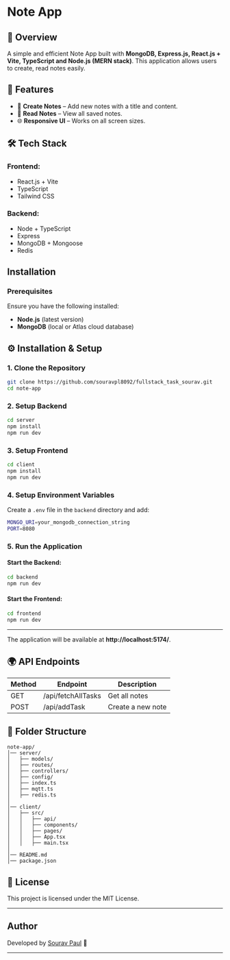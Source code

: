 # Note App

## 📌 Overview

A simple and efficient Note App built with **MongoDB, Express.js, React.js + Vite, TypeScript and Node.js (MERN stack)**. This application allows users to create, read notes easily.

## 🚀 Features

- 📝 **Create Notes** – Add new notes with a title and content.
- 📖 **Read Notes** – View all saved notes.
- 🌐 **Responsive UI** – Works on all screen sizes.

## 🛠️ Tech Stack

### **Frontend:**

- React.js + Vite
- TypeScript
- Tailwind CSS

### **Backend:**

- Node + TypeScript
- Express
- MongoDB + Mongoose
- Redis

## Installation

### Prerequisites

Ensure you have the following installed:

- **Node.js** (latest version)
- **MongoDB** (local or Atlas cloud database)

## ⚙️ Installation & Setup

### **1. Clone the Repository**

```sh
git clone https://github.com/souravpl8092/fullstack_task_sourav.git
cd note-app
```

### **2. Setup Backend**

```sh
cd server
npm install
npm run dev
```

### **3. Setup Frontend**

```sh
cd client
npm install
npm run dev
```

### **4. Setup Environment Variables**

Create a `.env` file in the `backend` directory and add:

```sh
MONGO_URI=your_mongodb_connection_string
PORT=8080
```

### **5. Run the Application**

#### Start the Backend:

```sh
cd backend
npm run dev
```

#### Start the Frontend:

```sh
cd frontend
npm run dev
```

---

The application will be available at **http://localhost:5174/**.

## 🌍 API Endpoints

| Method | Endpoint           | Description       |
| ------ | ------------------ | ----------------- |
| GET    | /api/fetchAllTasks | Get all notes     |
| POST   | /api/addTask       | Create a new note |

## 📂 Folder Structure

```
note-app/
│── server/
│   ├── models/
│   ├── routes/
│   ├── controllers/
│   ├── config/
│   ├── index.ts
│   ├── mqtt.ts
│   ├── redis.ts
│
│── client/
│   ├── src/
│   │   ├── api/
│   │   ├── components/
│   │   ├── pages/
│   │   ├── App.tsx
│   │   ├── main.tsx
│
│── README.md
│── package.json
```

## 📜 License

This project is licensed under the MIT License.

---

## Author

Developed by [Sourav Paul](https://github.com/souravpl8092) 🚀

---
